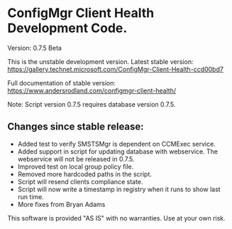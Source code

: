 # ConfigMgr Client Health Development Code.

Version: 0.7.5 Beta

This is the unstable development version. 
Latest stable version: https://gallery.technet.microsoft.com/ConfigMgr-Client-Health-ccd00bd7

Full documentation of stable version: https://www.andersrodland.com/configmgr-client-health/

Note: Script version 0.7.5 requires database version 0.7.5.

## Changes since stable release:

* Added test to verify SMSTSMgr is dependent on CCMExec service.
* Added support in script for updating database with webservice. The webservice will not be released in 0.7.5.
* Improved test on local group policy file.
* Removed more hardcoded paths in the script.
* Script will resend clients compliance state.
* Script will now write a timestamp in registry when it runs to show last run time.
* More fixes from Bryan Adams

This software is provided "AS IS" with no warranties. Use at your own risk.